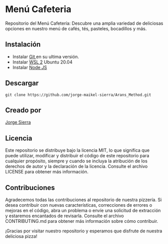 # Menú Cafeteria

Repositorio del Menú Cafetería: Descubre una amplia variedad de deliciosas opciones en nuestro menú de cafés, tés, pasteles, bocadillos y más.

## Instalación

- Instalar [Git ](https://git-scm.com/book/es/v2/Inicio---Sobre-el-Control-de-Versiones-Instalaci%C3%B3n-de-Git "Git ") en su ultima versión.
- Instalar [WSL 2](https://learn.microsoft.com/en-us/windows/wsl/install "WSL 2") Ubuntu 20.04
- Instalar [Node JS](https://nodejs.org/en/download "Node JS")



## Descargar 

`git clone https://github.com/jorge-maikel-sierra/Arans_Method.git`


## Creado por
[Jorge Sierra](http://jorgesierra.dev "Jorge Sierra")

## Licencia
Este repositorio se distribuye bajo la licencia MIT, lo que significa que puede utilizar, modificar y distribuir el código de este repositorio para cualquier propósito, siempre y cuando se incluya la atribución de los derechos de autor y la declaración de la licencia. Consulte el archivo LICENSE para obtener más información.
## Contribuciones
Agradecemos todas las contribuciones al repositorio de nuestra pizzería. Si desea contribuir con nuevas características, correcciones de errores o mejoras en el código, abra un problema o envíe una solicitud de extracción y estaremos encantados de revisarla. Consulte el archivo CONTRIBUTING.md para obtener más información sobre cómo contribuir.

¡Gracias por visitar nuestro repositorio y esperamos que disfrute de nuestra deliciosa pizza!